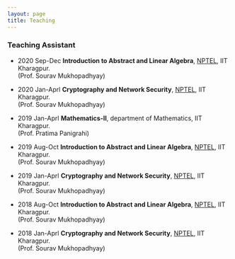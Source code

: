 ```yaml
---
layout: page
title: Teaching
---
```



### Teaching Assistant

* 2020 Sep-Dec **Introduction to Abstract and Linear Algebra**, [NPTEL](https://nptel.ac.in), IIT Kharagpur.\
  (Prof. Sourav Mukhopadhyay)
  
* 2020 Jan-Aprl **Cryptography and Network Security**, [NPTEL](https://nptel.ac.in), IIT Kharagpur.\
  (Prof. Sourav Mukhopadhyay) 
  
* 2019 Jan-Aprl **Mathematics-II**, department of Mathematics, IIT Kharagpur.\
  (Prof. Pratima Panigrahi)  
  
* 2019 Aug-Oct **Introduction to Abstract and Linear Algebra**, [NPTEL](https://nptel.ac.in), IIT Kharagpur.\
  (Prof. Sourav Mukhopadhyay)  
  
* 2019 Jan-Aprl **Cryptography and Network Security**, [NPTEL](https://nptel.ac.in), IIT Kharagpur.\
  (Prof. Sourav Mukhopadhyay)  
  
* 2018 Aug-Oct **Introduction to Abstract and Linear Algebra**, [NPTEL](https://nptel.ac.in), IIT Kharagpur.\
  (Prof. Sourav Mukhopadhyay)   
  
* 2018 Jan-Aprl **Cryptography and Network Security**, [NPTEL](https://nptel.ac.in), IIT Kharagpur.\
  (Prof. Sourav Mukhopadhyay)  
  
  
 
